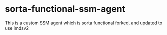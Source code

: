 # sorta-functional-ssm-agent
This is a custom SSM agent which is sorta functional
forked, and updated to use imdsv2